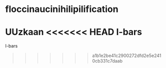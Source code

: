 # floccinaucinihilipilification
UUzkaan
<<<<<<< HEAD
I-bars 
=======
I-bars
>>>>>>> a1b1e2be41c2900272dfd2e5e2410cb331c7daab
